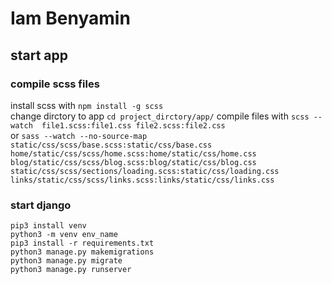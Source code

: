 # Iam Benyamin

## start app

### compile scss files

install scss with ``` npm install -g scss ```\
change dirctory to app ``` cd project_dirctory/app/ ```
compile files with ``` scss --watch  file1.scss:file1.css file2.scss:file2.css ```\
or
``` sass --watch --no-source-map static/css/scss/base.scss:static/css/base.css home/static/css/scss/home.scss:home/static/css/home.css blog/static/css/scss/blog.scss:blog/static/css/blog.css static/css/scss/sections/loading.scss:static/css/loading.css links/static/css/scss/links.scss:links/static/css/links.css ```

### start django

``` pip3 install venv ```\
``` python3 -m venv env_name ```\
``` pip3 install -r requirements.txt ```\
``` python3 manage.py makemigrations ```\
``` python3 manage.py migrate ```\
``` python3 manage.py runserver ```


<!-- https://demo.ayroui.com/templates/business-template/ -->
<!-- https://fontawesome.com/ -->
<!-- https://codepen.io/ -->